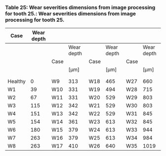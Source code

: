 <a name="table-25"></a>
### Table 25: Wear severities dimensions from image processing for tooth 25.: Wear severities dimensions from image processing for tooth 25.

| Case | Wear depth |  |  |  |  |  |  |
| --- | --- | --- | --- | --- | --- | --- | --- |
|  |  |  | Wear depth |  | Wear depth |  | Wear depth |
|  |  | Case |  | Case |  | Case |  |
|  |  |  | [μm] |  | [μm] |  | [μm] |
|  |  |  |  |  |  |  |  |
|  |  |  |  |  |  |  |  |
| Healthy | 0 | W9 | 313 | W18 | 465 | W27 | 660 |
| W1 | 39 | W10 | 331 | W19 | 494 | W28 | 715 |
| W2 | 67 | W11 | 331 | W20 | 529 | W29 | 803 |
| W3 | 115 | W12 | 342 | W21 | 529 | W30 | 803 |
| W4 | 151 | W13 | 342 | W22 | 529 | W31 | 845 |
| W5 | 154 | W14 | 361 | W23 | 613 | W32 | 845 |
| W6 | 180 | W15 | 379 | W24 | 613 | W33 | 944 |
| W7 | 263 | W16 | 379 | W25 | 613 | W34 | 984 |
| W8 | 263 | W17 | 410 | W26 | 640 | W35 | 1019 |